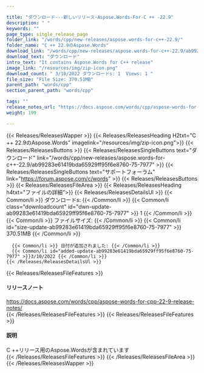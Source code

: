 ```yaml
---

title: "ダウンロード---新しいリリース-Aspose.Words-For-C ++ -22.9"
description: " "
keywords: ""
page_type: single_release_page
folder_link: "/words/cpp/new-releases/aspose.words-for-c++-22.9/"
folder_name: "C ++ 22.9のAspose.Words"
download_link: "/words/cpp/new-releases/aspose.words-for-c++-22.9/ab99283e61419bda65929ff95f6e8760-75-7977"
download_text: "ダウンロード"
intro_text: "It contains Aspose.Words for C++ release"
image_link: "/resources/img/zip-icon.png"
download_count: " 3/10/2022 ダウンロードs: 1  Views: 1 "
file_size: "File Size: 370.51MB"
parent_path: "words/cpp"
section_parent_path: "words/cpp"

tags: ""
release_notes_url: "https://docs.aspose.com/words/cpp/aspose-words-for-cpp-22-9-release-notes/"
weight: 199

---
```


{{< Releases/ReleasesWapper >}}
  {{< Releases/ReleasesHeading H2txt="C ++ 22.9のAspose.Words" imagelink="/resources/img/zip-icon.png">}}
  {{< Releases/ReleasesButtons >}}
    {{< Releases/ReleasesSingleButtons text="ダウンロード" link="/words/cpp/new-releases/aspose.words-for-c++-22.9/ab99283e61419bda65929ff95f6e8760-75-7977" >}}
    {{< Releases/ReleasesSingleButtons text="サポートフォーラム" link="https://forum.aspose.com/c/words" >}}
  {{< Releases/ReleasesButtons >}}
  {{< Releases/ReleasesFileArea >}}
    {{< Releases/ReleasesHeading h4txt="ファイルの詳細">}}
    {{< Releases/ReleasesDetailsUl >}}
      {{< Common/li >}} ダウンロードs: {{< /Common/li >}}
      {{< Common/li class="downloadcount" id="dwn-update-ab99283e61419bda65929ff95f6e8760-75-7977" >}} 1 {{< /Common/li >}}
      {{< Common/li >}} ファイルサイズ: {{< /Common/li >}}
      {{< Common/li id="size-update-ab99283e61419bda65929ff95f6e8760-75-7977" >}} 370.51MB {{< /Common/li >}}

      {{< Common/li >}} 日付が追加されました: {{< /Common/li >}}
      {{< Common/li id="added-update-ab99283e61419bda65929ff95f6e8760-75-7977" >}}3/10/2022 {{< /Common/li >}}
    {{< /Releases/ReleasesDetailsUl >}}

  {{< Releases/ReleasesFileFeatures >}}
      <h4>リリースノート</h4><div><a href='https://docs.aspose.com/words/cpp/aspose-words-for-cpp-22-9-release-notes/'>https://docs.aspose.com/words/cpp/aspose-words-for-cpp-22-9-release-notes/</a></div>
  {{< /Releases/ReleasesFileFeatures >}}
  {{< Releases/ReleasesFileFeatures >}}
      <h4>説明</h4><div class="HTMLDescription">C ++リリース用のAspose.Wordsが含まれています</div>
  {{< /Releases/ReleasesFileFeatures >}}
 {{< /Releases/ReleasesFileArea >}}
{{< /Releases/ReleasesWapper >}}


